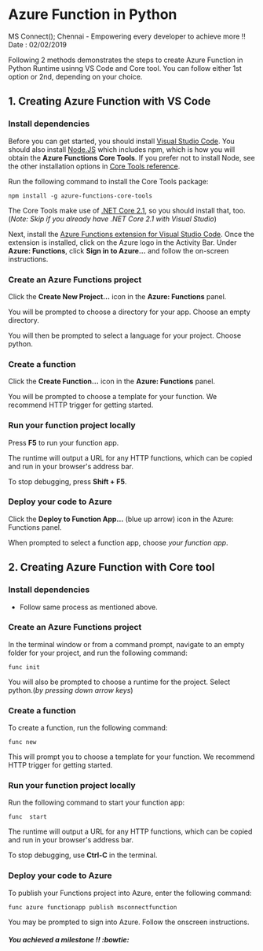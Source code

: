 # Azure Function in Python   
MS Connect(); Chennai - Empowering every developer to achieve more !!  
Date : 02/02/2019

 
Following 2 methods demonstrates the steps to create Azure Function in Python Runtime usinng VS Code and Core tool.
You can follow either 1st option or 2nd, depending on your choice.


## 1. Creating Azure Function with VS Code
### Install dependencies

Before you can get started, you should install [Visual Studio Code](https://code.visualstudio.com/). You should also install [Node.JS](https://docs.npmjs.com/downloading-and-installing-node-js-and-npm) which includes npm, which is how you will obtain the **Azure Functions Core Tools**. If you prefer not to install Node, see the other installation options in [Core Tools reference](https://docs.microsoft.com/en-us/azure/azure-functions/functions-run-local#install-the-azure-functions-core-tools).

Run the following command to install the Core Tools package:

    npm install -g azure-functions-core-tools

The Core Tools make use of [.NET Core 2.1](https://dotnet.microsoft.com/download), so you should install that, too. (*Note: Skip if you already have .NET Core 2.1 with Visual Studio*)

Next, install the [Azure Functions extension for Visual Studio Code](https://marketplace.visualstudio.com/items?itemName=ms-azuretools.vscode-azurefunctions). Once the extension is installed, click on the Azure logo in the Activity Bar. Under **Azure: Functions**, click **Sign in to Azure...** and follow the on-screen instructions.




### Create an Azure Functions project

Click the **Create New Project…** icon in the **Azure: Functions** panel.

You will be prompted to choose a directory for your app. Choose an empty directory.

You will then be prompted to select a language for your project. Choose python.




### Create a function

Click the **Create Function…** icon in the **Azure: Functions** panel.

You will be prompted to choose a template for your function. We recommend HTTP trigger for getting started.




### Run your function project locally

Press **F5** to run your function app.

The runtime will output a URL for any HTTP functions, which can be copied and run in your browser's address bar.

To stop debugging, press **Shift + F5**.




### Deploy your code to Azure

Click the **Deploy to Function App…** (blue up arrow) icon in the Azure: Functions panel.

When prompted to select a function app, choose *your function app*.  






## 2. Creating Azure Function with Core tool
### Install dependencies

- Follow same process as mentioned above.




### Create an Azure Functions project

In the terminal window or from a command prompt, navigate to an empty folder for your project, and run the following command:

    func init

You will also be prompted to choose a runtime for the project. Select python.(*by pressing down arrow keys*)




### Create a function

To create a function, run the following command:

    func new

This will prompt you to choose a template for your function. We recommend HTTP trigger for getting started.




### Run your function project locally

Run the following command to start your function app:

    func  start

The runtime will output a URL for any HTTP functions, which can be copied and run in your browser's address bar.

To stop debugging, use **Ctrl-C** in the terminal.



### Deploy your code to Azure

To publish your Functions project into Azure, enter the following command:

    func azure functionapp publish msconnectfunction

You may be prompted to sign into Azure. Follow the onscreen instructions.



##### You achieved a milestone !!  :bowtie:
